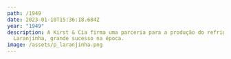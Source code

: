 ```yaml
---
path: /1949
date: 2023-01-10T15:36:18.684Z
year: "1949"
description: A Kirst & Cia firma uma parceria para a produção do refrigerante
  Laranjinha, grande sucesso na época.
image: /assets/p_laranjinha.png
---
```

